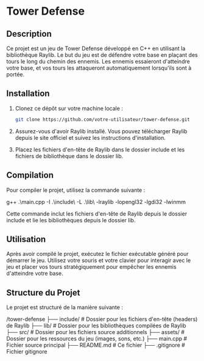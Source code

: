 # Tower Defense

## Description

Ce projet est un jeu de Tower Defense développé en C++ en utilisant la bibliothèque Raylib. Le but du jeu est de défendre votre base en plaçant des tours le long du chemin des ennemis. Les ennemis essaieront d'atteindre votre base, et vos tours les attaqueront automatiquement lorsqu'ils sont à portée.

## Installation

1. Clonez ce dépôt sur votre machine locale :
   ```sh
   git clone https://github.com/votre-utilisateur/tower-defense.git
2. Assurez-vous d'avoir Raylib installé. Vous pouvez télécharger Raylib depuis le site officiel et suivez les instructions d'installation.

3. Placez les fichiers d'en-tête de Raylib dans le dossier include et les fichiers de bibliothèque dans le dossier lib.

## Compilation

Pour compiler le projet, utilisez la commande suivante :

g++ .\main.cpp -I .\include\ -L .\lib\ -lraylib -lopengl32 -lgdi32 -lwinmm

Cette commande inclut les fichiers d'en-tête de Raylib depuis le dossier include et lie les bibliothèques depuis le dossier lib.

## Utilisation

Après avoir compilé le projet, exécutez le fichier exécutable généré pour démarrer le jeu. Utilisez votre souris et votre clavier pour interagir avec le jeu et placer vos tours stratégiquement pour empêcher les ennemis d'atteindre votre base.

## Structure du Projet

Le projet est structuré de la manière suivante :

/tower-defense
├── include/           # Dossier pour les fichiers d'en-tête (headers) de Raylib
├── lib/               # Dossier pour les bibliothèques compilées de Raylib
├── src/               # Dossier pour les fichiers source additionnels
├── assets/            # Dossier pour les ressources du jeu (images, sons, etc.)
├── main.cpp           # Fichier source principal
├── README.md          # Ce fichier
├── .gitignore         # Fichier gitignore
